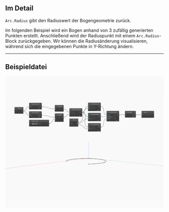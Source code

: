 ## Im Detail
`Arc.Radius` gibt den Radiuswert der Bogengeometrie zurück.

Im folgenden Beispiel wird ein Bogen anhand von 3 zufällig generierten Punkten erstellt. Anschließend wird der Radiuspunkt mit einem `Arc.Radius`-Block zurückgegeben. Wir können die Radiusänderung visualisieren, während sich die eingegebenen Punkte in Y-Richtung ändern.

___
## Beispieldatei

![Radius](./Autodesk.DesignScript.Geometry.Arc.Radius_img.jpg)

